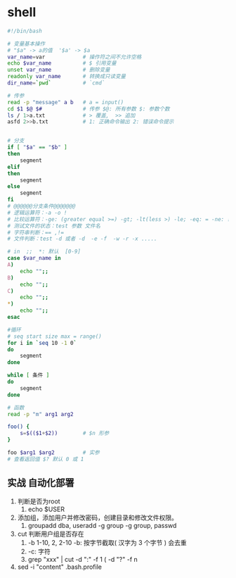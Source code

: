 # shell #

```bash
#!/bin/bash

# 变量基本操作
# "$a" -> a的值  '$a' -> $a
var_name=var            # 操作符之间不允许空格
echo $var_name          # $ 引用变量
unset var_name          # 删除变量
readonly var_name       # 转换成只读变量
dir_name=`pwd`          # `cmd`

# 传参
read -p "message" a b   # a = input()
cd $1 $@ $#             # 传参 $@: 所有参数 $: 参数个数
ls / 1>a.txt            # > 覆盖,  >> 追加
asfd 2>>b.txt           # 1: 正确命令输出 2: 错误命令提示


# 分支
if [ "$a" == "$b" ]
then
    segment
elif
then
    segment
else
    segment
fi
# @@@@@@分支条件@@@@@@@
# 逻辑运算符：-a -o !
# 比较运算符：-ge: (greater equal >=) -gt; -lt(less >) -le; -eq: = -ne: !=
# 测试文件的状态：test 参数 文件名
# 字符串判断：== ,!=
# 文件判断：test -d 或者 -d  -e -f  -w -r -x .....

# in  ;;  *: 默认  [0-9]
case $var_name in
A)
    echo "";;
B)
    echo "";;
C)
    echo "";;
*)
    echo "";;
esac

#循环
# seq start size max = range()
for i in `seq 10 -1 0`
do
    segment
done

while [ 条件 ]
do
    segment
done

# 函数
read -p "m" arg1 arg2

foo() {
    s=$(($1+$2))        # $n 形参
}

foo $arg1 $arg2         # 实参
# 查看返回值 $? 默认 0 或 1

```

## 实战 自动化部署 ##

1. 判断是否为root
   1. echo $USER
2. 添加组，添加用户并修改密码，创建目录和修改文件权限。
   1. groupadd dba, useradd -g group -g group, passwd
3. cut 判断用户组是否存在
   1. -b 1-10, 2, 2-10 -b: 按字节截取( 汉字为 3 个字节 ) 会去重
   2. -c: 字符
   3. grep "xxx" | cut -d ":" -f 1    ( -d "?" -f n
4. sed -i "content" .bash.profile
